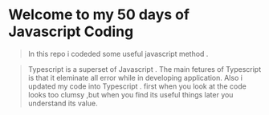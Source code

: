 # Welcome to my 50 days of Javascript Coding 
> In this repo i codeded some useful javascript method .

>Typescript is a superset of Javascript .
>The main fetures of Typescript is that it eleminate all error while in developing application.
>Also i updated my code into Typescript .
>first when you look at the code looks too clumsy ,but when you find its useful things later you understand its value.
